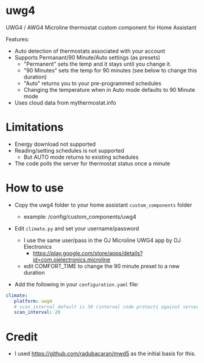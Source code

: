 # uwg4
UWG4 / AWG4 Microline thermostat custom component for Home Assistant

Features:
- Auto detection of thermostats associated with your account
- Supports Permanant/90 Minute/Auto settings (as presets)
  - "Permanent" sets the temp and it stays until you change it.
  - "90 Minutes" sets the temp for 90 minutes (see below to change this duration)
  - "Auto" returns you to your pre-programmed schedules
  - Changing the temperature when in Auto mode defaults to 90 Minute mode
- Uses cloud data from mythermostat.info

# Limitations
 - Energy download not supported
 - Reading/setting schedules is not supported
   - But AUTO mode returns to existing schedules
 - The code polls the server for thermostat status once a minute
 

# How to use
- Copy the uwg4 folder to your home assistant `custom_components` folder
  - example: /config/custom_components/uwg4
- Edit `climate.py` and set your username/password
   - I use the same user/pass in the OJ Microline UWG4 app by OJ Electronics
     - https://play.google.com/store/apps/details?id=com.ojelectronics.microline
   - edit COMFORT_TIME to change the 90 minute preset to a new duration
   
- Add the following in your `configuration.yaml` file:
```yaml
climate:
   platform: uwg4
   # scan_interval default is 30 (internal code protects against server bashing)
   scan_interval: 20
```

# Credit
- I used https://github.com/radubacaran/mwd5 as the initial basis for this.
